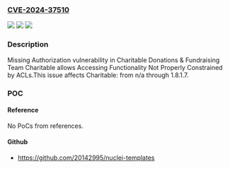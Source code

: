 ### [CVE-2024-37510](https://cve.mitre.org/cgi-bin/cvename.cgi?name=CVE-2024-37510)
![](https://img.shields.io/static/v1?label=Product&message=Charitable&color=blue)
![](https://img.shields.io/static/v1?label=Version&message=n%2Fa&color=blue)
![](https://img.shields.io/static/v1?label=Vulnerability&message=CWE-862%20Missing%20Authorization&color=brighgreen)

### Description

Missing Authorization vulnerability in Charitable Donations & Fundraising Team Charitable allows Accessing Functionality Not Properly Constrained by ACLs.This issue affects Charitable: from n/a through 1.8.1.7.

### POC

#### Reference
No PoCs from references.

#### Github
- https://github.com/20142995/nuclei-templates

